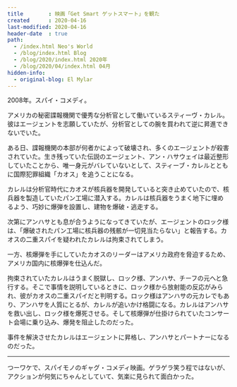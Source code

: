 ```yaml
---
title        : 映画「Get Smart ゲットスマート」を観た
created      : 2020-04-16
last-modified: 2020-04-16
header-date  : true
path:
  - /index.html Neo's World
  - /blog/index.html Blog
  - /blog/2020/index.html 2020年
  - /blog/2020/04/index.html 04月
hidden-info:
  - original-blog: El Mylar
---
```


2008年。スパイ・コメディ。

アメリカの秘密諜報機関で優秀な分析官として働いているスティーヴ・カレル。彼はエージェントを志願していたが、分析官としての腕を買われて逆に昇進できないでいた。

ある日、諜報機関の本部が何者かによって破壊され、多くのエージェントが殺害されていた。生き残っていた伝説のエージェント、アン・ハサウェイは最近整形していたことから、唯一身元がバレていないとして、スティーブ・カレルとともに国際犯罪組織「カオス」を追うことになる。

カレルは分析官時代にカオスが核兵器を開発していると突き止めていたので、核兵器を製造していたパン工場に潜入する。カレルは核兵器をうまく地下に埋めるよう、巧妙に爆弾を設置し、建物を爆破・逃走する。

次第にアンハサとも息が合うようになってきていたが、エージェントのロック様は、「爆破されたパン工場に核兵器の残骸が一切見当たらない」と報告する。カオスの二重スパイを疑われたカレルは拘束されてしまう。

一方、核爆弾を手にしていたカオスのリーダーはアメリカ政府を脅迫するため、アメリカ国内に核爆弾を仕込んだ。

拘束されていたカレルはうまく脱獄し、ロック様、アンハサ、チーフの元へと急行する。そこで事情を説明しているときに、ロック様から放射能の反応がみられ、彼がカオスの二重スパイだと判明する。ロック様はアンハサの元カレでもあり、アンハサを人質にとるが、カレルが追いかけ格闘になる。カレルはアンハサを救い出し、ロック様を爆死させる。そして核爆弾が仕掛けられていたコンサート会場に乗り込み、爆発を阻止したのだった。

事件を解決させたカレルはエージェントに昇格し、アンハサとパートナーになるのだった。

---

つーワケで、スパイモノのギャグ・コメディ映画。ゲラゲラ笑う程ではないが、アクションが何気にちゃんとしていて、気楽に見られて面白かった。
